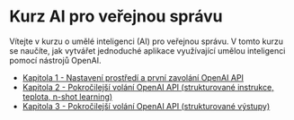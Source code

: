 # Kurz AI pro veřejnou správu

Vítejte v kurzu o umělé inteligenci (AI) pro veřejnou správu.
V tomto kurzu se naučíte, jak vytvářet jednoduché aplikace využívající umělou inteligenci pomocí nástrojů OpenAI.  

* [Kapitola 1 - Nastavení prostředí a první zavolání OpenAI API](kapitola-01/README.md)
* [Kapitola 2 - Pokročilejší volání OpenAI API (strukturované instrukce, teplota, n-shot learning)](kapitola-02/README.md)
* [Kapitola 3 - Pokročilejší volání OpenAI API (strukturované výstupy)](kapitola-03/README.md)